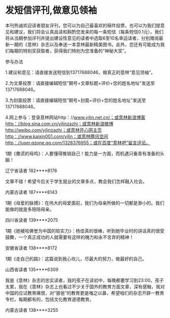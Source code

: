 # 发短信评刊,做意见领袖

本刊热诚欢迎读者朋友评刊，您可以为自己最喜欢的稿件投票，也可以为我们提意见和建议，我们将会认真品读和斟酌您发来的每一条短信（每条短信0.1元）。我们将从当期参加评刊并提出建设性意见的读者中选取6至10名幸运读者，分别赠阅最新一期的《意林》杂志以及奉送一本意林最新精美图书。此外，您还有可能成为我们每期的特别奖获取者，获得我们特别为您准备的“神秘大奖”。 

参与办法 

1.建议和意见：请直接发送短信到13717688046，做真正的意林“意见领袖”。 

2.为文章投票：请直接编辑短信“期号+文章标题+评价+您的姓名地址”发送至13717688046。 

3.为封面投票：请直接编辑短信“期号+封面+评价+您的姓名地址”发送至13717688046。 

4.网上参与：登录意林网站http：//www.yilin.net.cn/；或意林新浪博客http：//blog.sina.com.cn/yilinzazhi；或意林新浪微博http://weibo.com/yilinzazhi；或意林开心网主页http：//www.kaixin001.com/yilin；或意林腾讯空间http：//user.qzone.qq.com/1328376955；或在百度“意林吧”留言评论。 

1期《撒谎的母鸡》：人要懂得推销自己！能力是一方面，而机遇只垂青有准备的头脑！ 

辽宁省读者 182****8176 

文章不错！希望今后关于学生就业的文章多点，教会我们怎样融入社会。 

内蒙古读者 187****8143 

1期《母爱的脉搏》：在伟大的母爱面前，我们为母亲所做的一切都是渺小的。我们能做的就是多陪陪母亲。 

四川省读者 139****2075 

1期《她被哈佛誉为中国的软实力》：杨佳真的很棒，听到她毕业时的讲话真的很受鼓舞，一个真正成功的人就需要有这样的魄力和永不言弃的精神！ 

安徽省读者 138****8172 

1期《走自己的路》：这篇说到我心坎儿，尽最大的努力，做最好的自己。 

山西省读者 135****6309 

我是《意林》杂志的忠实读者，我的孩子在读初中，每晚都要学习到23:00。孩子太累，我在《意林》杂志上也看过不少关于国外的教育方面文章，深有感触，我对中国的应试教育痛恨，对“狼爸”的教育更是嗤之以鼻，希望咱们的杂志开辟一教育专栏，每期都有的，包括文化教育道德教育。 

内蒙古读者 138****3255